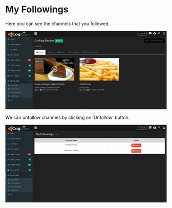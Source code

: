 # My Followings

Here you can see the channels that you followed.

![](../.gitbook/assets/image%20%2816%29.png)

We can unfollow channels by clicking on ‘Unfollow’ button.

![](../.gitbook/assets/image%20%2876%29.png)



